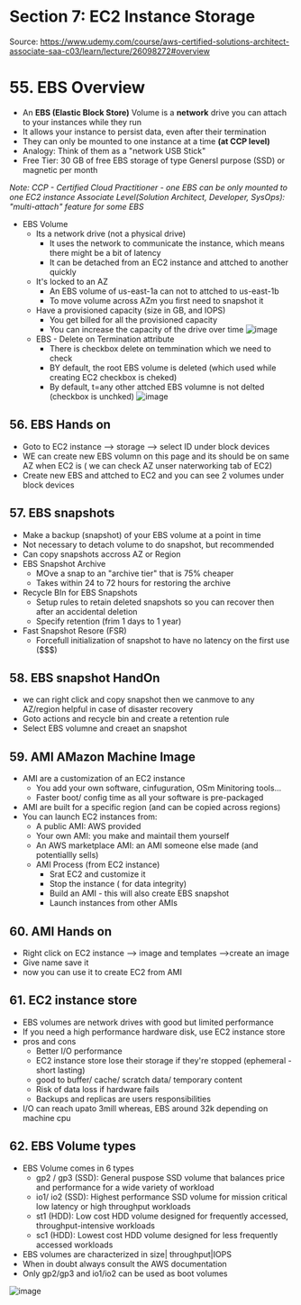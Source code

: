 # Section 7: EC2 Instance Storage
Source: https://www.udemy.com/course/aws-certified-solutions-architect-associate-saa-c03/learn/lecture/26098272#overview
# 55. EBS Overview
- An **EBS (Elastic Block Store)** Volume is a **network** drive you can attach to your instances while they run
- It allows your instance to persist data, even after their termination
- They can only be mounted to one instance at a time **(at CCP level)**
- Analogy: Think of them as a "network USB Stick"
- Free Tier: 30 GB of free EBS storage of type Genersl purpose (SSD) or magnetic per month

_Note: CCP - Certified Cloud Practitioner - one EBS can be only mounted to one EC2 instance
Associate Level(Solution Architect, Developer, SysOps): "multi-attach" feature for some EBS_
- EBS Volume
  - Its a network drive (not a physical drive)
    - It uses the network to communicate the instance, which means there might be a bit of latency
    - It can be detached from an EC2 instance and attched to another quickly
  - It's locked to an AZ
    - An EBS volume of us-east-1a can not to attched to us-east-1b
    - To move volume across AZm you first need to snapshot it
  - Have a provisioned capacity (size in GB, and IOPS)
    - You get billed for all the provisioned capacity
    - You can increase the capacity of the drive over time
  ![image](https://github.com/rajesh15mhatre/AWS/assets/15013611/fc28ae71-3b81-4c2c-8aa0-93edf5801921)
  - EBS - Delete on Termination attribute
    - There is checkbox delete on temmination which we need to check 
    - BY default, the root EBS volume is deleted (which used while creating EC2 checkbox is cheked)
    - By default, t=any other attched EBS volumne is not delted (checkbox is unchked)
![image](https://github.com/rajesh15mhatre/AWS/assets/15013611/45e353b0-5173-4c9b-8c84-9f785a0f87ee)

## 56. EBS Hands on
- Goto to EC2 instance --> storage --> select ID under block devices 
- WE can create new EBS volumn on this page and its should be on same AZ when EC2 is ( we can check AZ unser naterworking tab of EC2)
- Create new EBS and attched to EC2 and you can see 2 volumes under block devices

## 57. EBS snapshots
- Make a backup (snapshot) of your EBS volume at a point in time
- Not necessary to detach volume to do snapshot, but recommended
- Can copy snapshots accross AZ or Region
- EBS Snapshot Archive 
  - MOve a snap to an "archive tier" that is 75% cheaper
  - Takes within 24 to 72 hours for restoring the archive
- Recycle BIn for EBS Snapshots
  - Setup rules to retain deleted snapshots so you can recover then after an accidental deletion 
  - Specify retention (frim 1 days to 1 year) 
- Fast Snapshot Resore (FSR)
  - Forcefull initialization of snapshot to have no latency on the first use ($$$)
  
## 58. EBS snapshot HandOn
- we can right click and copy snapshot then we canmove to any AZ/region helpful in case of disaster recovery 
- Goto actions and recycle bin and create a retention rule
- Select EBS volumne and creaet an snapshot 

## 59. AMI AMazon Machine Image
- AMI are a customization of an EC2 instance
  - You add your own software, cinfuguration, OSm Minitoring tools...
  - Faster boot/ config time as all your software is pre-packaged
- AMI are built for a specific region (and can be copied across regions)
- You can launch EC2 instances from:
  - A public AMI: AWS provided
  - Your own AMI: you make and maintail them yourself
  - An AWS marketplace AMI: an AMI someone else made (and potentiallly sells)
  - AMI Process (from EC2 instance)
    - Srat EC2 and customize it
    - Stop the instance ( for data integrity) 
    - Build an AMI - this will also create EBS snapshot
    - Launch instances from other AMIs
   
## 60. AMI Hands on
- Right click on EC2 instance --> image and templates -->create an image 
- Give name save it
- now you can use it to create EC2 from AMI

## 61. EC2 instance store
- EBS volumes are network drives with good but limited  performance
- If you need a high performance hardware disk, use EC2 instance store
- pros and cons
  - Better I/O performance
  - EC2 instance store lose their storage if they're stopped (ephemeral - short lasting)
  - good to buffer/ cache/ scratch data/ temporary content
  - Risk of data loss if hardware fails
  - Backups and replicas are users responsibilities
- I/O can reach upato 3mill whereas, EBS around 32k depending on machine cpu

## 62. EBS Volume types
- EBS Volume comes in 6 types
  - gp2 / gp3 (SSD): General puspose SSD volume that balances price and performance for a wide variety of workload
  - io1/ io2 (SSD): Highest performance SSD volume for mission critical low latency or high throughput workloads
  - st1 (HDD): Low cost HDD volume designed for frequently accessed, throughput-intensive workloads
  - sc1 (HDD): Lowest cost HDD volume designed for less frequently accessed workloads
- EBS volumes are characterized in size| throughput|IOPS
- When in doubt always consult the AWS documentation
- Only gp2/gp3 and io1/io2 can be used as boot volumes

![image](https://github.com/rajesh15mhatre/AWS/assets/15013611/c4554b08-95a7-4d7b-b504-b8234a7aad43)



























